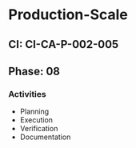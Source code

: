 # Production-Scale

## CI: CI-CA-P-002-005
## Phase: 08

### Activities
- Planning
- Execution
- Verification
- Documentation

